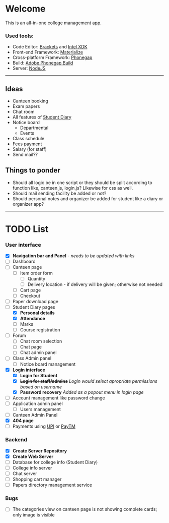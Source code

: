 # Welcome

This is an all-in-one college management app.

### Used tools:

* Code Editor: [Brackets](http://brackets.io) and [Intel XDK](https://software.intel.com/en-us/intel-xdk)
* Front-end Framework: [Materialize](http://materializecss.com)
* Cross-platform Framework: [Phonegap](http://phonegap.com/)
* Build: [Adobe Phonegap Build](https://build.phonegap.com/)
* Server: [NodeJS](https://nodejs.org/)

***

## Ideas

* Canteen booking
* Exam papers
* Chat room
* All features of [Student Diary](https://play.google.com/store/apps/details?id=com.iitms.sdraisoni)
* Notice board
  * Departmental
  * Events
* Class schedule
* Fees payment
* Salary (for staff)
* Send mail??

## Things to ponder

* Should all logic be in one script or they should be split according to function like, canteen.js, login.js? Likewise for css as well.
* Should mail sending facility be added or not?
* Should personal notes and organizer be added for student like a diary or organizer app?

***

# TODO List

### User interface

* [x] **Navigation bar and Panel** - _needs to be updated with links_
* [ ] Dashboard
* [ ] Canteen page
  * [ ] Item order form
    * [ ] Quantity
	* [ ] Delivery location - if delivery will be given; otherwise not needed
  * [ ] Cart page
  * [ ] Checkout
* [ ] Paper download page
* [ ] Student Diary pages
  * [x] **Personal details**
  * [x] **Attendance**
  * [ ] Marks
  * [ ] Course registration
* [ ] Forum
  * [ ] Chat room selection
  * [ ] Chat page
  * [ ] Chat admin panel
* [ ] Class Admin panel
  * [ ] Notice board management
* [x] **Login interface**
  * [x] **Login for Student**
  * [x] ~~**Login for staff/admins**~~ _Login would select apropriate permissions based on username_
  * [x] **Password recovery** _Added as a popout menu in login page_
* [ ] Account management like password change
* [ ] Application admin panel
  * [ ] Users management
* [ ] Canteen Admin Panel
* [x] **404 page**
* [ ] Payments using [UPI](https://en.wikipedia.org/wiki/Unified_Payments_Interface) or [PayTM](http://paytm.com)

### Backend

* [x] **Create Server Repository**
* [x] **Create Web Server**
* [ ] Database for college info (Student Diary)
* [ ] College info server
* [ ] Chat server
* [ ] Shopping cart manager
* [ ] Papers directory management service

### Bugs

* [ ] The categories view on canteen page is not showing complete cards; only image is visible
